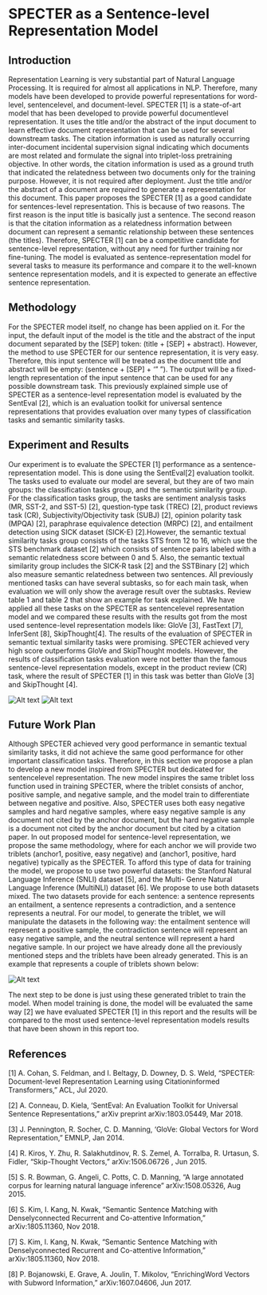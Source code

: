 # SPECTER as a Sentence-level Representation Model

## Introduction
Representation Learning is very substantial part of Natural Language Processing. It is required for almost all applications in NLP. Therefore, many models have been developed to provide powerful representations for word-level, sentencelevel, and document-level. SPECTER [1] is a state-of-art model that has been developed to provide powerful documentlevel representation. It uses the title and/or the abstract of the input document to learn effective document representation that can be used for several downstream tasks. The citation information is used as naturally occurring inter-document incidental supervision signal indicating which documents are most related and formulate the signal into triplet-loss pretraining objective. In other words, the citation information is used as a ground truth that indicated the relatedness between two documents only for the training purpose. However, it is not required after deployment. Just the title and/or the abstract of a document are required to generate a representation for this document. This paper proposes the SPECTER [1] as a good candidate for sentences-level representation. This is because of two reasons. The first reason is the input title is
basically just a sentence. The second reason is that the citation information as a relatedness information between document can represent a semantic relationship between these sentences (the titles). Therefore, SPECTER [1] can be a competitive candidate for sentence-level representation, without any need for further training nor fine-tuning. The model is evaluated as sentence-representation model for several tasks to measure its performance and compare it to the well-known sentence representation models, and it is expected to generate an effective sentence representation.

## Methodology
For the SPECTER model itself, no change has been applied on it. For the input, the default input of the model is the title and the abstract of the input document separated by the [SEP] token: (title + [SEP] + abstract). However, the method to use SPECTER for our sentence representation, it is very easy. Therefore, this input sentence will be treated as the
document title and abstract will be empty: (sentence + [SEP] + ‘” ”). The output will be a fixed-length representation of the input sentence that can be used for any possible downstream task. This previously explained simple use of SPECTER as a sentence-level representation model is evaluated by the SentEval [2], which is an evaluation toolkit for universal sentence representations that provides evaluation over many types of classification tasks and semantic similarity tasks.

## Experiment and Results
Our experiment is to evaluate the SPECTER [1] performance as a sentence-representation model. This is done using the SentEval[2] evaluation toolkit. The tasks used to evaluate our model are several, but they are of two main groups: the classification tasks group, and the semantic similarity group. For the classification tasks group, the tasks are sentiment analysis tasks (MR, SST-2, and SST-5) [2], question-type task (TREC) [2], product reviews task (CR), Subjectivity/Objectivity task (SUBJ) [2], opinion polarity task (MPQA) [2], paraphrase equivalence detection (MRPC) [2], and entailment detection using SICK dataset (SICK-E) [2].However, the semantic textual similarity tasks group consists of the tasks STS from 12 to 16, which use the STS benchmark dataset [2] which consists of sentence pairs labeled with a semantic relatedness score between 0 and 5. Also, the semantic textual similarity group includes the SICK-R task [2] and the SSTBinary [2] which also measure semantic relatedness between two sentences. All previously mentioned tasks can have several subtasks, so for each main task, when evaluation we will only show the average result over the subtasks. Review table 1 and table 2 that show an example for task explained. We have applied all these tasks on the SPECTER as sentencelevel representation model and we compared these results with the results got from the most used sentence-level representation models like: GloVe [3], FastText [7], InferSent [8], SkipThought[4]. The results of the evaluation of SPECTER in semantic textual similarity tasks were promising. SPECTER achieved very high score outperforms GloVe and SkipThought models. However, the results of classification tasks evaluation were not better than the famous sentence-level representation models, except in the product review (CR) task, where the result of SPECTER [1] in this task was better than GloVe [3] and SkipThought [4].

![Alt text](image-3.png)
![Alt text](image-4.png)

## Future Work Plan
Although SPECTER achieved very good performance in semantic textual similarity tasks, it did not achieve the same good performance for other important classification tasks. Therefore, in this section we propose a plan to develop a new model inspired from SPECTER but dedicated for sentencelevel representation. The new model inspires the same triblet loss function used in training SPECTER, where the triblet consists of anchor, positive sample, and negative sample, and the model train to differentiate between negative and positive. Also, SPECTER uses both easy negative samples and hard negative samples, where easy negative sample is any document not cited by the anchor document, but the hard negative sample is a document not cited by the anchor document but cited by a citation paper. In out proposed model for sentence-level representation, we propose the same methodology, where for each anchor we will provide two triblets (anchor1, positive, easy negative) and (anchor1, positive, hard negative) typically as the SPECTER. To afford this type of data for training the model, we propose to use two powerful datasets: the Stanford Natural Language Inference (SNLI) dataset [5], and the Multi- Genre Natural Language Inference (MultiNLI) dataset [6]. We propose to use both datasets mixed. The two datasets provide for each sentence: a sentence represents an entailment, a sentence represents a contradiction, and a sentence represents a neutral. For our model, to generate the triblet, we will manipulate the datasets in the following way: the entailment sentence will represent a positive sample, the contradiction sentence will represent an easy negative sample, and the neutral sentence will represent a hard negative sample. In our project we have already done all the previously mentioned steps and the triblets have been already generated. This is an example that represents a couple of triblets shown below:

![Alt text](image-5.png)

The next step to be done is just using these generated triblet to train the model. When model training is done, the model will be evaluated the same way [2] we have evaluated SPECTER [1] in this report and the results will be compared to the most used sentence-level representation models results that have been shown in this report too.

## References
[1] A. Cohan, S. Feldman, and I. Beltagy, D. Downey, D. S. Weld,
“SPECTER: Document-level Representation Learning using Citationinformed
Transformers,” ACL, Jul 2020.

[2] A. Conneau, D. Kiela, ‘SentEval: An Evaluation Toolkit for Universal
Sentence Representations,” arXiv preprint arXiv:1803.05449, Mar 2018.

[3] J. Pennington, R. Socher, C. D. Manning, ‘GloVe: Global Vectors for
Word Representation,” EMNLP, Jan 2014.

[4] R. Kiros, Y. Zhu, R. Salakhutdinov, R. S. Zemel, A. Torralba, R. Urtasun,
S. Fidler, “Skip-Thought Vectors,” arXiv:1506.06726 , Jun 2015.

[5] S. R. Bowman, G. Angeli, C. Potts, C. D. Manning, “A large annotated
corpus for learning natural language inference” arXiv:1508.05326, Aug
2015.

[6] S. Kim, I. Kang, N. Kwak, “Semantic Sentence Matching with Denselyconnected
Recurrent and Co-attentive Information,” arXiv:1805.11360,
Nov 2018.

[7] S. Kim, I. Kang, N. Kwak, “Semantic Sentence Matching with Denselyconnected
Recurrent and Co-attentive Information,” arXiv:1805.11360,
Nov 2018.

[8] P. Bojanowski, E. Grave, A. Joulin, T. Mikolov, “EnrichingWord Vectors
with Subword Information,” arXiv:1607.04606, Jun 2017.
